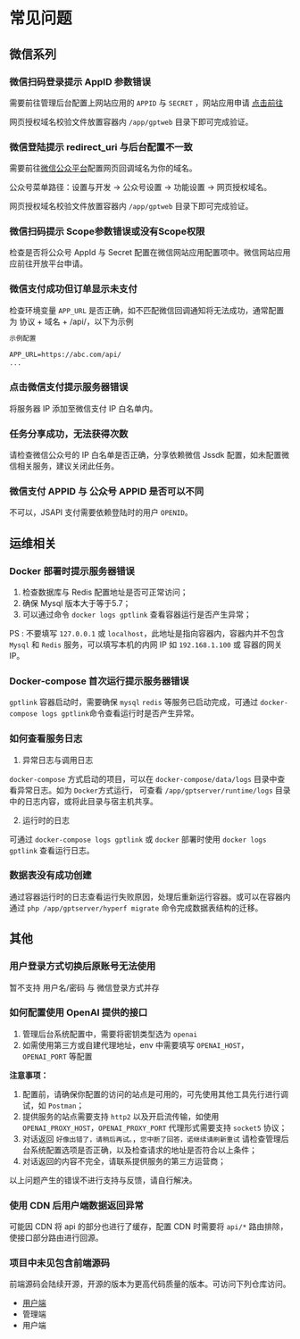 # 常见问题

## 微信系列
### 微信扫码登录提示 AppID 参数错误

需要前往管理后台配置上网站应用的 `APPID` 与 `SECRET` ，网站应用申请 [点击前往](https://open.weixin.qq.com/)

网页授权域名校验文件放置容器内 `/app/gptweb` 目录下即可完成验证。

### 微信登陆提示 redirect_uri 与后台配置不一致

需要前往[微信公众平台](https://mp.weixin.qq.com/)配置网页回调域名为你的域名。

公众号菜单路径：设置与开发 -> 公众号设置 -> 功能设置 -> 网页授权域名。

网页授权域名校验文件放置容器内 `/app/gptweb` 目录下即可完成验证。

### 微信扫码提示 Scope参数错误或没有Scope权限

检查是否将公众号 AppId 与 Secret 配置在微信网站应用配置项中。微信网站应用 应前往开放平台申请。

### 微信支付成功但订单显示未支付

检查环境变量 `APP_URL` 是否正确，如不匹配微信回调通知将无法成功，通常配置为 协议 + 域名 + /api/，以下为示例

```txt
示例配置

APP_URL=https://abc.com/api/
...
```

### 点击微信支付提示服务器错误

将服务器 IP 添加至微信支付 IP 白名单内。

### 任务分享成功，无法获得次数

请检查微信公众号的 IP 白名单是否正确，分享依赖微信 Jssdk 配置，如未配置微信相关服务，建议关闭此任务。

### 微信支付 APPID 与 公众号 APPID 是否可以不同

不可以，JSAPI 支付需要依赖登陆时的用户 `OPENID`。

## 运维相关

### Docker 部署时提示服务器错误

1. 检查数据库与 Redis 配置地址是否可正常访问；
2. 确保 Mysql 版本大于等于5.7；
3. 可以通过命令 `docker logs gptlink` 查看容器运行是否产生异常；

PS : 不要填写 `127.0.0.1` 或 `localhost`，此地址是指向容器内，容器内并不包含 `Mysql` 和 `Redis` 服务，可以填写本机的内网 IP 如 `192.168.1.100` 或 容器的网关 IP。

### Docker-compose 首次运行提示服务器错误

`gptlink` 容器启动时，需要确保 `mysql` `redis` 等服务已启动完成，可通过 `docker-compose logs gptlink`命令查看运行时是否产生异常。

### 如何查看服务日志

1. 异常日志与调用日志

`docker-compose` 方式启动的项目，可以在 `docker-compose/data/logs` 目录中查看异常日志。如为 `Docker`方式运行，
可查看 `/app/gptserver/runtime/logs` 目录中的日志内容，或将此目录与宿主机共享。

2. 运行时的日志

可通过 `docker-compose logs gptlink` 或 `docker` 部署时使用 `docker logs gptlink` 查看运行日志。

### 数据表没有成功创建

通过容器运行时的日志查看运行失败原因，处理后重新运行容器。或可以在容器内通过  `php /app/gptserver/hyperf migrate` 命令完成数据表结构的迁移。

## 其他
### 用户登录方式切换后原账号无法使用
暂不支持 用户名/密码 与 微信登录方式并存

### 如何配置使用 OpenAI 提供的接口
1. 管理后台系统配置中，需要将密钥类型选为 `openai`
2. 如需使用第三方或自建代理地址，env 中需要填写 `OPENAI_HOST`， `OPENAI_PORT` 等配置

**注意事项：**

1. 配置前，请确保你配置的访问的站点是可用的，可先使用其他工具先行进行调试，如 `Postman`；
2. 提供服务的站点需要支持 `http2` 以及开启流传输，如使用 `OPENAI_PROXY_HOST`，`OPENAI_PROXY_PORT` 代理形式需要支持 `socket5` 协议；
3. 对话返回 `好像出错了，请稍后再试。`，`您中断了回答，诺继续请刷新重试` 请检查管理后台系统配置选项是否正确，以及检查请求的地址是否符合以上条件；
4. 对话返回的内容不完全，请联系提供服务的第三方运营商；

以上问题产生的错误不进行支持与反馈，请自行解决。

### 使用 CDN 后用户端数据返回异常

可能因 CDN 将 api 的部分也进行了缓存，配置 CDN 时需要将 `api/*` 路由排除，使接口部分路由进行回源。

### 项目中未见包含前端源码

前端源码会陆续开源，开源的版本为更高代码质量的版本。可访问下列仓库访问。

- [用户端](https://github.com/gptlink/gptlink-web)
- 管理端
- 用户端
